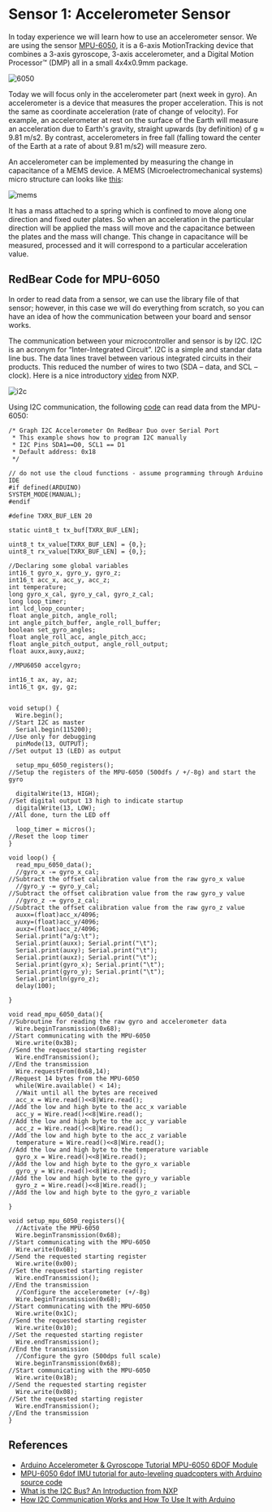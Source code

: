 # Sensor 1: Accelerometer Sensor

In today experience we will learn how to use an accelerometer sensor. We are using the sensor [MPU-6050](https://www.invensense.com/wp-content/uploads/2015/02/MPU-6000-Register-Map1.pdf), it is a 6-axis MotionTracking device that combines a 3-axis gyroscope, 3-axis accelerometer, and a Digital Motion Processor™ (DMP) all in a small 4x4x0.9mm package.

![6050](pics/mpu-6050.jpg)

Today we will focus only in the accelerometer part (next week in gyro). An accelerometer is a device that measures the proper acceleration. This is not the same as coordinate acceleration (rate of change of velocity). For example, an accelerometer at rest on the surface of the Earth will measure an acceleration due to Earth's gravity, straight upwards (by definition) of g ≈ 9.81 m/s2. By contrast, accelerometers in free fall (falling toward the center of the Earth at a rate of about 9.81 m/s2) will measure zero.

An accelerometer can be implemented by measuring the change in capacitance of a MEMS device. A MEMS (Microelectromechanical systems) micro structure can looks like [this](http://howtomechatronics.com/how-it-works/electrical-engineering/mems-accelerometer-gyrocope-magnetometer-arduino/):

![mems](pics/MEMS-Accelerometer-How-It-Works.jpg)

It has a mass attached to a spring which is confined to move along one direction and fixed outer plates. So when an acceleration in the particular direction will be applied the mass will move and the capacitance between the plates and the mass will change. This change in capacitance will be measured, processed and it will correspond to a particular acceleration value.

## RedBear Code for MPU-6050

In order to read data from a sensor, we can use the library file of that sensor; however, in this case we will do everything from scratch, so you can have an idea of how the communication between your board and sensor works.

The communication between your microcontroller and sensor is by I2C. I2C is an acronym for “Inter-Integrated Circuit”. I2C is a simple and standar data line bus. The data lines travel between various integrated circuits in their products. This reduced the number of wires to two (SDA – data, and SCL – clock). Here is a nice introductory [video](https://www.youtube.com/watch?v=BcWixZcZ6JY) from NXP.

![i2c](pics/I2C-Communication-How-It-Works.png)


Using I2C communication, the following [code](https://github.com/jpduarteeecs/hardwaremakers/blob/master/labs_sp17/sensor_accgyro/acc_gyro/acc_gyro.ino) can read data from the MPU-6050:

```Arduino
/* Graph I2C Accelerometer On RedBear Duo over Serial Port
 * This example shows how to program I2C manually
 * I2C Pins SDA1==D0, SCL1 == D1
 * Default address: 0x18
 */

// do not use the cloud functions - assume programming through Arduino IDE
#if defined(ARDUINO)
SYSTEM_MODE(MANUAL);
#endif

#define TXRX_BUF_LEN 20

static uint8_t tx_buf[TXRX_BUF_LEN];

uint8_t tx_value[TXRX_BUF_LEN] = {0,};
uint8_t rx_value[TXRX_BUF_LEN] = {0,};

//Declaring some global variables
int16_t gyro_x, gyro_y, gyro_z;
int16_t acc_x, acc_y, acc_z;
int temperature;
long gyro_x_cal, gyro_y_cal, gyro_z_cal;
long loop_timer;
int lcd_loop_counter;
float angle_pitch, angle_roll;
int angle_pitch_buffer, angle_roll_buffer;
boolean set_gyro_angles;
float angle_roll_acc, angle_pitch_acc;
float angle_pitch_output, angle_roll_output;
float auxx,auxy,auxz;

//MPU6050 accelgyro;

int16_t ax, ay, az;
int16_t gx, gy, gz;


void setup() {
  Wire.begin();                                                        //Start I2C as master
  Serial.begin(115200);                                               //Use only for debugging
  pinMode(13, OUTPUT);                                                 //Set output 13 (LED) as output

  setup_mpu_6050_registers();                                          //Setup the registers of the MPU-6050 (500dfs / +/-8g) and start the gyro

  digitalWrite(13, HIGH);                                              //Set digital output 13 high to indicate startup
  digitalWrite(13, LOW);                                               //All done, turn the LED off

  loop_timer = micros();                                               //Reset the loop timer
}

void loop() {
  read_mpu_6050_data();
  //gyro_x -= gyro_x_cal;                                                //Subtract the offset calibration value from the raw gyro_x value
  //gyro_y -= gyro_y_cal;                                                //Subtract the offset calibration value from the raw gyro_y value
  //gyro_z -= gyro_z_cal;                                                //Subtract the offset calibration value from the raw gyro_z value
  auxx=(float)acc_x/4096;
  auxy=(float)acc_y/4096;
  auxz=(float)acc_z/4096;
  Serial.print("a/g:\t");
  Serial.print(auxx); Serial.print("\t");
  Serial.print(auxy); Serial.print("\t");
  Serial.print(auxz); Serial.print("\t");
  Serial.print(gyro_x); Serial.print("\t");
  Serial.print(gyro_y); Serial.print("\t");
  Serial.println(gyro_z);
  delay(100);

}

void read_mpu_6050_data(){                                             //Subroutine for reading the raw gyro and accelerometer data
  Wire.beginTransmission(0x68);                                        //Start communicating with the MPU-6050
  Wire.write(0x3B);                                                    //Send the requested starting register
  Wire.endTransmission();                                              //End the transmission
  Wire.requestFrom(0x68,14);                                           //Request 14 bytes from the MPU-6050
  while(Wire.available() < 14);
  //Wait until all the bytes are received
  acc_x = Wire.read()<<8|Wire.read();                                  //Add the low and high byte to the acc_x variable
  acc_y = Wire.read()<<8|Wire.read();                                  //Add the low and high byte to the acc_y variable
  acc_z = Wire.read()<<8|Wire.read();                                  //Add the low and high byte to the acc_z variable
  temperature = Wire.read()<<8|Wire.read();                            //Add the low and high byte to the temperature variable
  gyro_x = Wire.read()<<8|Wire.read();                                 //Add the low and high byte to the gyro_x variable
  gyro_y = Wire.read()<<8|Wire.read();                                 //Add the low and high byte to the gyro_y variable
  gyro_z = Wire.read()<<8|Wire.read();                                 //Add the low and high byte to the gyro_z variable

}

void setup_mpu_6050_registers(){
  //Activate the MPU-6050
  Wire.beginTransmission(0x68);                                        //Start communicating with the MPU-6050
  Wire.write(0x6B);                                                    //Send the requested starting register
  Wire.write(0x00);                                                    //Set the requested starting register
  Wire.endTransmission();                                              //End the transmission
  //Configure the accelerometer (+/-8g)
  Wire.beginTransmission(0x68);                                        //Start communicating with the MPU-6050
  Wire.write(0x1C);                                                    //Send the requested starting register
  Wire.write(0x10);                                                    //Set the requested starting register
  Wire.endTransmission();                                              //End the transmission
  //Configure the gyro (500dps full scale)
  Wire.beginTransmission(0x68);                                        //Start communicating with the MPU-6050
  Wire.write(0x1B);                                                    //Send the requested starting register
  Wire.write(0x08);                                                    //Set the requested starting register
  Wire.endTransmission();                                              //End the transmission
}

```

## References

* [Arduino Accelerometer & Gyroscope Tutorial MPU-6050 6DOF Module](https://www.youtube.com/watch?v=M9lZ5Qy5S2s)
* [MPU-6050 6dof IMU tutorial for auto-leveling quadcopters with Arduino source code](https://www.youtube.com/watch?v=4BoIE8YQwM8)
* [What is the I2C Bus? An Introduction from NXP](https://www.youtube.com/watch?v=BcWixZcZ6JY)
* [How I2C Communication Works and How To Use It with Arduino](https://www.youtube.com/watch?v=6IAkYpmA1DQ)
